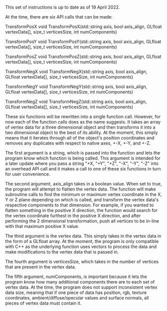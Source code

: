 This set of instructions is up to date as of 19 April 2022.

At the time, there are six API calls that can be made:

TransformPosX
void TransformPosX(std::string axis, bool axis_align, GLfloat vertexData[], size_t verticesSize, int numComponents)

TransformPosY
void TransformPosY(std::string axis, bool axis_align, GLfloat vertexData[], size_t verticesSize, int numComponents)

TransformPosZ
void TransformPosZ(std::string axis, bool axis_align, GLfloat vertexData[], size_t verticesSize, int numComponents)

TransformNegX
void TransformNegX(std::string axis, bool axis_align, GLfloat vertexData[], size_t verticesSize, int numComponents)

TransformNegY
void TransformNegY(std::string axis, bool axis_align, GLfloat vertexData[], size_t verticesSize, int numComponents)

TransformNegZ
void TransformNegZ(std::string axis, bool axis_align, GLfloat vertexData[], size_t verticesSize, int numComponents)

These six functions will be rewritten into a single function call. However, for now each of the function calls does as the name suggests.
It takes an array of vertex data for a three dimensional object and then transforms it into a two dimensional object to the best of its ability.
At the moment, this simply means that it iterates through all of the object's position coordinates and removes any duplicates with respect to
native axes, +-X, +-Y, and +-Z.

The first argument is a string, which is passed into the function and lets the program know which function is being called. This
argument is intended for a later update where you pass a string "+X, "+Y", "+Z", "-X", "-Y", "-Z" into an overhead API call and it
makes a call to one of these six functions in turn for user convenience. 

The second argument, axis_align takes in a boolean value. When set to true, the program will attempt to flatten the vertex data.
The function will make subroutine calls to find the minimum or maximum vertex coordinate in the X, Y or Z plane depending on which is called, and
transform the vertex data's respective components to that dimension. For example, if you wanted to flatten something in the positive X direction,
the function would search for the vertex coordinate furthest in the positive X direction, and after performing the 2 dimensional transformation, push
all vertices to be in-line with that maximum positive X value.

The third argument is the vertex data. This simply takes in the vertex data in the form of a GLfloat array. At the moment, the program is only compatible
with C++ as the underlying function uses vectors to process the data and make modifications to the vertex data that is passed in.

The fourth argument is verticesSize, which takes in the number of vertices that are present in the vertex data.

The fifth argument, numComponents, is important because it lets the program know how many additional components there are to each set of vertex data.
At the time, the program does not support inconsistent vertex data size, meaning that if one piece of data has position, rgb, texture coordinates,
ambient/diffuse/specular values and surface normals, all pieces of vertex data must contain it.
